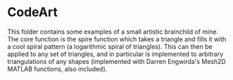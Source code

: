 # CodeArt

This folder contains some examples of a small artistic brainchild of mine. 
The core function is the spire function which takes a triangle and fills it with a cool spiral pattern (a logarithmic spiral of triangles). This can then be applied to any set of triangles, and in particular is implemented to arbitrary triangulations of any shapes (implemented with Darren Engwirda's Mesh2D MATLAB functions, also included). 